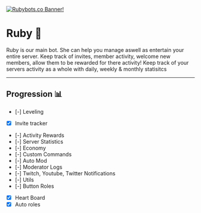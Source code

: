 [![Rubybots.co Banner!](https://cdn.discordapp.com/attachments/957399182115745802/965610415012839444/Banner_3.png)](https://rubybots.co)

# Ruby 💎

Ruby is our main bot. She can help you manage aswell as entertain your entire server. Keep track of invites, member activity, welcome new members, allow them to be rewarded for there activity! Keep track of your servers activity as a whole with daily, weekly & monthly statisitcs

---

## Progression 📊

- [-] Leveling 
- [x] Invite tracker
- [-] Activity Rewards
- [-] Server Statistics 
- [-] Economy
- [-] Custom Commands
- [-] Auto Mod
- [-] Moderator Logs
- [-] Twitch, Youtube, Twitter Notifications
- [-] Utils
- [-] Button Roles
- [x] Heart Board
- [x] Auto roles